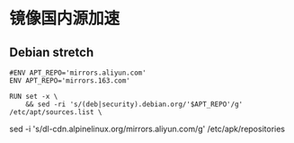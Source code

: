 # 镜像国内源加速
## Debian stretch
```
#ENV APT_REPO='mirrors.aliyun.com'
ENV APT_REPO='mirrors.163.com'
```

```
RUN set -x \
    && sed -ri 's/(deb|security).debian.org/'$APT_REPO'/g' /etc/apt/sources.list \
```

sed -i 's/dl-cdn.alpinelinux.org/mirrors.aliyun.com/g' /etc/apk/repositories
